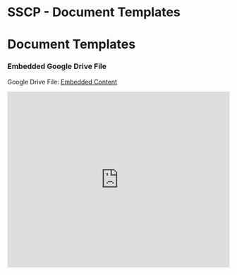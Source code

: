 # SSCP - Document Templates

# Document Templates

[](https://drive.google.com/folderview?id=17b_1nXpvq4u6qzf4ZWGJss-GtQO1TAqu)

### Embedded Google Drive File

Google Drive File: [Embedded Content](https://drive.google.com/embeddedfolderview?id=17b_1nXpvq4u6qzf4ZWGJss-GtQO1TAqu#list)

<iframe width="100%" height="400" src="https://drive.google.com/embeddedfolderview?id=17b_1nXpvq4u6qzf4ZWGJss-GtQO1TAqu#list" frameborder="0"></iframe>

